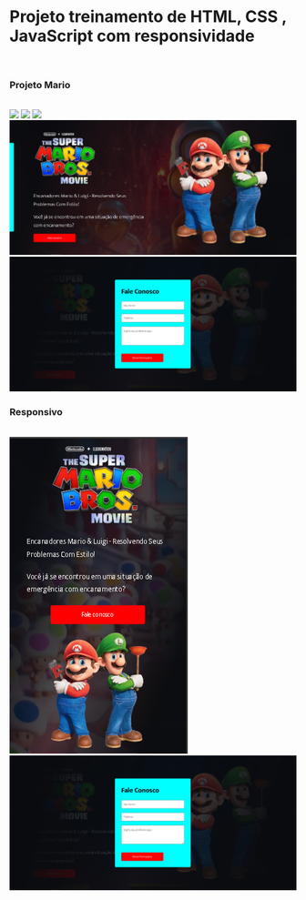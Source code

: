 <h1>Projeto  treinamento de HTML, CSS , JavaScript com responsividade</h1>
<br>
<h3>Projeto  Mario </h3>
<br>
<img src="https://img.shields.io/badge/HTML-239120?style=for-the-badge&logo=html5&logoColor=white">
<img src="https://img.shields.io/badge/CSS-239120?&style=for-the-badge&logo=css3&logoColor=white">
<img src="https://img.shields.io/badge/JAVASCRIPT-239120?&style=for-the-badge&logo=JAVASCRIPT3&logoColor=white">

<img src="https://github.com/Gustavomacedo92/site-mario/blob/master/img/desktop.png?raw=true">
<img src="https://github.com/Gustavomacedo92/site-mario/blob/master/img/desktop1.png?raw=true">
<br>
<h3>Responsivo</h3>
<br>
<img src="https://github.com/Gustavomacedo92/site-mario/blob/master/img/responsivo.png?raw=true">
<img src="https://github.com/Gustavomacedo92/site-mario/blob/master/img/desktop1.png?raw=true">
